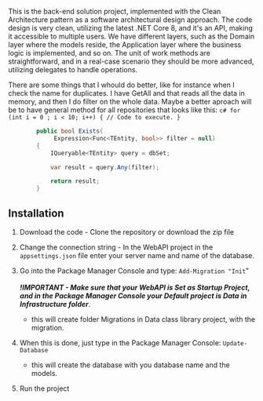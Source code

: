 This is the back-end solution project, implemented with the Clean Architecture pattern as a software architectural design approach. The code design is very clean, utilizing the latest .NET Core 8, and it's an API, making it accessible to multiple users. We have different layers, such as the Domain layer where the models reside, the Application layer where the business logic is implemented, and so on. The unit of work methods are straightforward, and in a real-case scenario they should be more advanced, utilizing delegates to handle operations.

There are some things that I whould do better, like for instance when I check the name for duplicates. I have GetAll and that reads all the data in memory, and then I do filter on the whole data.
Maybe a better aproach will be to have general method for all repositories that looks like this:
    ```c#
    for (int i = 0 ; i < 10; i++)
    {
      // Code to execute.
    }
    ```


```cs
        public bool Exists(
             Expression<Func<TEntity, bool>> filter = null)
        {
            IQueryable<TEntity> query = dbSet;

            var result = query.Any(filter);

            return result;
        }
```

## Installation

1.  Download the code - Clone the repository or download the zip file

2.  Change the connection string - In the WebAPI project in the ```appsettings.json``` file enter your server name 
    and name of the database.

3.  Go into the Package Manager Console and type: ```Add-Migration "Init```"
    <br />
    <br />
    ***!IMPORTANT - Make sure that your WebAPI is Set as Startup Project, and in the Package Manager Console your Default project is Data in Infrastructure folder***.
    - this will create folder Migrations in Data class library project, with the migration. 
      
4.  When this is done, just type in the Package Manager Console: ```Update-Database```
    - this will create the database with you database name and the models.
    
5.  Run the project
